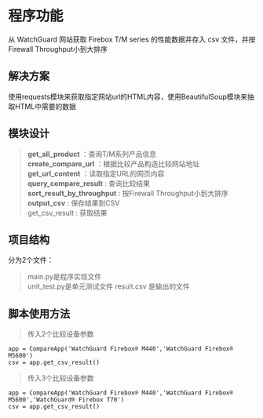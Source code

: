 程序功能
=========
从 WatchGuard 网站获取 Firebox T/M series 的性能数据并存入 csv 文件，并按Firewall Throughput小到大排序

解决方案
---------
使用requests模块来获取指定网站url的HTML内容，使用BeautifulSoup模块来抽取HTML中需要的数据

模块设计
---------
> __get_all_product__           ：查询T/M系列产品信息<br>
> __create_compare_url__        ：根据比较产品构造比较网站地址<br>
> __get_url_content__           ：读取指定URL的网页内容<br>
> __query_compare_result__      : 查询比较结果<br>
> __sort_result_by_throughput__ : 按Firewall Throughput小到大排序<br>
> __output_csv__                : 保存结果到CSV<br>
> get_csv_result                : 获取结果<br>


项目结构
---------
分为2个文件：
>main.py是程序实现文件<br>
>unit_test.py是单元测试文件
>result.csv 是输出的文件

脚本使用方法
---------
>传入2个比较设备参数<br>
```
app = CompareApp('WatchGuard Firebox® M440','WatchGuard Firebox® M5600')
csv = app.get_csv_result()
```
>传入3个比较设备参数<br>
```
app = CompareApp('WatchGuard Firebox® M440','WatchGuard Firebox® M5600','WatchGuard® Firebox T70')
csv = app.get_csv_result()
```